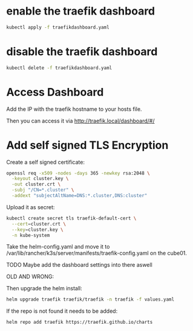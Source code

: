 # enable the traefik dashboard
```bash
kubectl apply -f traefikdashboard.yaml
```

# disable the traefik dashboard
```bash
kubectl delete -f traefikdashboard.yaml
```

# Access Dashboard
Add the IP with the traefik hostname to your hosts file.

Then you can access it via http://traefik.local/dashboard/#/

# Add self signed TLS Encryption

Create a self signed certificate:
```bash
openssl req -x509 -nodes -days 365 -newkey rsa:2048 \
  -keyout cluster.key \
  -out cluster.crt \
  -subj "/CN=*.cluster" \
  -addext "subjectAltName=DNS:*.cluster,DNS:cluster"
```
Upload it as secret:
```bash
kubectl create secret tls traefik-default-cert \
  --cert=cluster.crt \
  --key=cluster.key \
  -n kube-system
```

Take the helm-config.yaml and move it to /var/lib/rancher/k3s/server/manifests/traefik-config.yaml on the cube01.


TODO Maybe add the dashboard settings into there aswell











OLD AND WRONG:

Then upgrade the helm install:
```bash
helm upgrade traefik traefik/traefik -n traefik -f values.yaml
```

If the repo is not found it needs to be added:
```bash
helm repo add traefik https://traefik.github.io/charts
```
